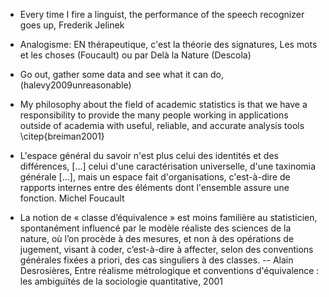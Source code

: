 - Every time I fire a linguist, the performance of the speech recognizer goes up, Frederik Jelinek
- Analogisme: EN thérapeutique, c'est la théorie des signatures, Les mots et les choses (Foucault) ou par Delà la Nature (Descola)
- Go out, gather some data and see what it can do, (halevy2009unreasonable)
- My philosophy about the field of academic statistics is that we have a
responsibility to provide the many people working in applications outside of
academia with useful, reliable, and accurate analysis tools \citep{breiman2001}
- L'espace général du savoir n'est plus celui des identités et des différences,
[...] celui d'une caractérisation universelle, d'une taxinomia générale [...],
mais un espace fait d'organisations, c'est-à-dire de rapports internes entre des
éléments dont l'ensemble assure une fonction. Michel Foucault

- La notion de « classe d’équivalence » est moins familière au statisticien, spontanément influencé par le modèle réaliste des sciences de la nature, où l’on procède à des mesures, et non à des opérations de jugement, visant à coder, c’est-à-dire à affecter, selon des conventions générales fixées a priori, des cas singuliers à des classes.  -- Alain Desrosières,  Entre réalisme métrologique et conventions d'équivalence : les ambiguïtés de la sociologie quantitative, 2001